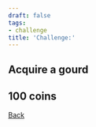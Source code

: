 ```yaml
---
draft: false
tags:
- challenge
title: 'Challenge:'
---
```

## Acquire a gourd
## 100 coins
[Back](/jetlag) 
